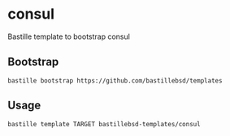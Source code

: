 # consul
Bastille template to bootstrap consul

## Bootstrap
```shell
bastille bootstrap https://github.com/bastillebsd/templates
```

## Usage
```shell
bastille template TARGET bastillebsd-templates/consul
```
